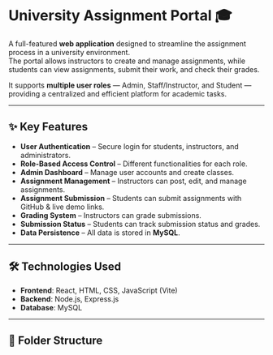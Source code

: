 # University Assignment Portal 🎓

A full-featured **web application** designed to streamline the assignment process in a university environment.  
The portal allows instructors to create and manage assignments, while students can view assignments, submit their work, and check their grades.  

It supports **multiple user roles** — Admin, Staff/Instructor, and Student — providing a centralized and efficient platform for academic tasks.

---

## ✨ Key Features

- **User Authentication** – Secure login for students, instructors, and administrators.
- **Role-Based Access Control** – Different functionalities for each role.
- **Admin Dashboard** – Manage user accounts and create classes.
- **Assignment Management** – Instructors can post, edit, and manage assignments.
- **Assignment Submission** – Students can submit assignments with GitHub & live demo links.
- **Grading System** – Instructors can grade submissions.
- **Submission Status** – Students can track submission status and grades.
- **Data Persistence** – All data is stored in **MySQL**.

---

## 🛠️ Technologies Used

- **Frontend**: React, HTML, CSS, JavaScript (Vite)
- **Backend**: Node.js, Express.js
- **Database**: MySQL

---

## 📂 Folder Structure

